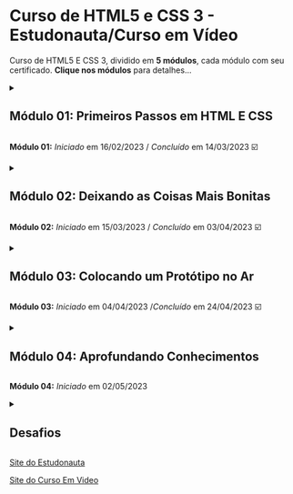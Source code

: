 # Curso de HTML5 e CSS 3 - Estudonauta/Curso em Vídeo

Curso de HTML5 E CSS 3, dividido em **5 módulos**, cada módulo com seu certificado. **Clique nos módulos** para detalhes...

<details>

<summary><h2>Módulo 01: Primeiros Passos em HTML E CSS</h2></summary>

### Capítulo 01

- [x] _Aula 01_ - Introdução.
- [x] _Aula 02_ - A evolução da Internet

### Capítulo 02

- [x] _Aula 01_ - Como a Internet funciona
- [x] _Aula 02_ - Domínio e Hospedagem

### Capítulo 03

- [x] _Aula 01_ - Como a funciona HTML e CSS
- [x] _Aula 02_ - Back-End e Front-End

### Capítulo 04

- [x] _Aula 01_ - Instalando ferramentas
- [x] _Aula 02_ - Nosso primeiro HTML5 (**com Exercicios**)

### Capítulo 05

- [x] _Aula 01_ - Parágrafos e quebras de linha (**com Exercicios**)
- [x] _Aula 02_ - Símbolos e Emojis (**com Exercicios**)

### Capítulo 06

- [x] _Aula 01_ - Direitos Autorais
- [x] _Aula 02_ - Formatos de Imagens
- [x] _Aula 03_ - Tamanhos de Imagens
- [x] _Aula 04_ - Imagens em HTML5 (**com Exercicios**)
- [x] _Aula 05_ - Icones e Favoritos (**com Exercicios**)

### Capítulo 07

- [x] _Aula 01_ - Hierarquia de Títulos (**com Exercicios**)

### Capítulo 08

- [x] _Aula 01_ - Semântica em HTML5
- [x] _Aula 02_ - Negrito e Itálico (**com Exercicios**)
- [x] _Aula 03_ - Formatações Importantes (**com Exercicios**)
- [x] _Aula 04_ - Códigos e Citações (**com Exercicios**)

### Capítulo 09

- [x] _Aula 01_ - Listas OL e UL (**com Exercicios**)
- [x] _Aula 02_ - Listas mistas e de definição (**com Exercicios**)

### Capítulo 10

- [x] _Aula 01_ - Links (**com Exercicios**)
- [x] _Aula 02_ - Links Internos (**com Exercicios**)  
- [x] _Aula 03_ - Links Para Download (**com Exercicios**)  
- [x] _Aula 04_ - Desafios do Capitulo 10 (**Desafios**)  

### Capítulo 11

- [x] _Aula 01_ - Imagens Dinâmicas
- [x] _Aula 02_ - Elemento Picture (**com Exercicios**)
- [x] _Aula 03_ - Elemento Aúdio (**com Exercicios**)
- [x] _Aula 04_ - Elemento Vídeo
- [x] _Aula 05_ - Vídeos de Hospedagem Local (**com Exercicios**)
- [x] _Aula 06_ - Vídeos de Hospedagem Externa (**com Exercicios**)
- [x] _Aula 07_ - Desafio do Capítulo 11 (**Desafios**)

### Capítulo 12

- [x] _Aula 01_ -  Estilos CSS inline (**com Exercicios**)
- [x] _Aula 02_ -  Estilos CSS Internos (**com Exercicios**)
- [x] _Aula 03_ -  Estilos CSS Externos (**com Exercicios**)

</details>

**Módulo 01:** _Iniciado_ em 16/02/2023 / _Concluído_ em 14/03/2023 :ballot_box_with_check:

<details>

<summary><h2>Módulo 02: Deixando as Coisas Mais Bonitas</h2></summary>

### Capítulo 13

- [x] _Aula 01_ - Psicologia das Cores
- [x] _Aula 02_ - Representando Cores (**com Exercicios**)
- [x] _Aula 03_ - Harmonia de Cores
- [x] _Aula 04_ - Paleta de cores na prática
- [x] _Aula 05_ - Captura de cores em sites
- [x] _Aula 06_ - Criando Degradê em CSS (**com Exercicios**)
- [x] _Aula 07_ - Criando um site harmônico (**com Exercicios**)

### Capítulo 14

- [x] _Aula 01_ - Tipografia (parte 1)
- [x] _Aula 02_ - Tipografia (parte 2)
- [x] _Aula 03_ - Familias de fonte (**com Exercicios**)
- [x] _Aula 04_ - Tamanhos de fonte (**com Exercicios**)
- [x] _Aula 05_ - Peso, estilo e shorhand (**com Exercicios**)
- [x] _Aula 06_ - Google Fonts (**com Exercicios**)
- [x] _Aula 07_ - Fontes Externas (**com Exercicios**)
- [x] _Aula 08_ - Fonts Ninja
- [x] _Aula 09_ - WhatFontIs
- [x] _Aula 10_ - Alinhamentos (**com Exercicios**)

### Capítulo 15

- [x] _Aula 01_ - CSS id (**com Exercicios**)
- [x] _Aula 02_ - CSS class (**com Exercicios**)
- [x] _Aula 03_ - CSS pseudo-class (**com Exercicios**)
- [x] _Aula 04_ - CSS pseudo-element (**com Exercicios**)
  
### Capítulo 16

- [x] _Aula 01_ - Modelo de Caixas: primeiros passos
- [x] _Aula 02_ - Modelo de Caixas na prática (**com Exercicios**)
- [x] _Aula 03_ - Shorthands Úteis
- [x] _Aula 04_ - Grouping Tags Semânticas (**com Exercicios**)
- [x] _Aula 05_ - Sombra nas Caixas (**com Exercicios**)
- [x] _Aula 06_ - Vértices Arredondados (**com Exercicios**)
- [x] _Aula 07_ - Bordas com Imagens (**com Exercicios**)

### Capítulo 17

- [x] _Aula 01_ - Criando um projeto do Zero
- [x] _Aula 02_ - Como vai ficar o projeto pronto
- [x] _Aula 03_ - Wireframe, paleta e tipografia
- [x] _Aula 04_ - Aplicando o Wireframe (**Desafio 10**)
- [x] _Aula 05_ - Organizando o Conteúdo (**Desafio 10**)
- [x] _Aula 06_ - Variáveis em CSS (**Desafio 10**)
- [x] _Aula 07_ - Responsividade (**Desafio 10**)
- [x] _Aula 08_ - Tornando um site responsivo (**Desafio 10**)
- [x] _Aula 09_ - Personalizando o topo (**Desafio 10**)
- [x] _Aula 10_ - Estilizando o Conteúdo (**Desafio 10**)
- [x] _Aula 11_ - Rodapé e Aside (**Desafio 10**)
- [x] _Aula 12_ - Vídeo Adaptável (**Desafio 10**)

</details>

**Módulo 02:** _Iniciado_ em 15/03/2023 / _Concluído_ em 03/04/2023 :ballot_box_with_check:

<details>

<summary><h2>Módulo 03: Colocando um Protótipo no Ar</h2></summary>

### Capítulo 18

- [x] _Aula 01_ - O que é Git e GitHub?
- [x] _Aula 02_ - Instalação do Git e GitHub
- [x] _Aula 03_ - Criando uma conta GitHub
- [x] _Aula 04_ - Primeiro Repositório
- [x] _Aula 05_ - Gerenciando Repositórios
- [x] _Aula 06_ - GitHub Pages
- [x] _Aula 07_ - Manutenção em sites no GitHub
- [x] _Aula 08_ - GitHub Social
- [x] _Aula 09_ - Clonando Repositórios
- [x] _Aula 10_ - GitHub em outro PC

### Capítulo 19

- [x] _Aula 01_ - Trabalhando com imagens de fundo (**com Exercicios**)
- [x] _Aula 02_ - Background-image (**com Exercicios**)
- [x] _Aula 03_ - Background-repeat (**com Exercicios**)
- [x] _Aula 04_ - Background-position (**com Exercicios**)
- [x] _Aula 05_ - Background-size (**com Exercicios**)
- [x] _Aula 06_ - Background-attachment e shorthand (**com Exercicios**)
- [x] _Aula 07_ - Centralização Vertical (**com Exercicios**)

### Capítulo 20

- [x] _Aula 01_ - Um projeto completo usando HTML e CSS (**Desafio 12**)
- [x] _Aula 02_ - Organizando os arquivos (**Desafio 12**)
- [x] _Aula 03_ - Ajustando o HTML (**Desafio 12**)
- [x] _Aula 04_ - Ajustando o Estilo (**Desafio 12**)
- [x] _Aula 05_ - Aplicando as fontes (**Desafio 12**)
- [x] _Aula 06_ - Imagens com efeito parallax (**Desafio 12**)
- [x] _Aula 07_ - Hospedando o projeto cordel (**Desafio 12**)
    
### Capítulo 21

- [x] _Aula 01_ - Quando usar e não usar tabelas
- [x] _Aula 02_ - Primeira Tabela em HTML (**com Exercicios**)
- [x] _Aula 03_ - Alinhamento de conteúdos em tabelas (**com Exercicios**)
- [x] _Aula 04_ - Anatomia de tabelas grandes (**com Exercicios**)
- [x] _Aula 05_ - Caption e Escopo de títulos (**com Exercicios**)
- [x] _Aula 06_ - Efeito Zebrado (**com Exercicios**)
- [x] _Aula 07_ - Cabeçalho fixo para tabelas grandes (**com Exercicios**)
- [x] _Aula 08_ - Mesclagem de Células (**com Exercicios**)
- [x] _Aula 09_ - Desafios (parte 1) (**com Exercicios**)
- [x] _Aula 10_ - Exemplo de tabela completa (**com Exercicios**)
- [x] _Aula 11_ - Escopos de grupo (**com Exercicios**)
- [x] _Aula 12_ - Desafios (parte 2) (**com Exercicios**)
- [x] _Aula 13_ - Agrupando Colunas com colgroup (**com Exercicios**)
- [x] _Aula 14_ - Tabelas responsivas (**com Exercicios**)

</details>

**Módulo 03:** _Iniciado_ em 04/04/2023 /_Concluído_ em 24/04/2023 :ballot_box_with_check:

<details>

<summary><h2>Módulo 04: Aprofundando Conhecimentos</h2></summary>

### Capítulo 22

- [x] _Aula 01_ - Nosso primeiro iframe (**com Exercicios**)
- [x] _Aula 02_ - Configurações do iframe (**com Exercicios**)
- [x] _Aula 03_ - Conteúdo local no iframe (**com Exercicios**)
- [x] _Aula 04_ - Navegação no iframe (**com Exercicios**)
- [x] _Aula 05_ - Conteúdo estático em iframe
- [x] _Aula 06_ - Inconvenientes do iframe
- [x] _Aula 07_ - Tornando iframes mais seguros (**com Exercicios**)
- [x] _Aula 08_ - Dicas interessantes para iframes

### Capítulo 23

- [x] _Aula 01_ - Projeto Redes Sociais (**Desafio 13**)
- [x] _Aula 02_ - Organizando arquivos do projeto (**Desafio 13**)
- [x] _Aula 03_ - Criando a página principal (**Desafio 13**)
- [x] _Aula 04_ - Posicionando o conteúdo na tela (**Desafio 13**)
- [x] _Aula 05_ - Criando os botões de redes sociais (**Desafio 13**)
- [x] _Aula 06_ - Criando as páginas de cada rede (**Desafio 13**)

### Capítulo 24

- [x] _Aula 01_ - Criando o primeiro Formulário (**com Exercicios**)
- [x] _Aula 02_ - Aprimorando Formulários com Label (**com Exercicios**)
- [x] _Aula 03_ - Métodos GET e POST (**com Exercicios**)
- [x] _Aula 04_ - Atributos para input text e password (**com Exercicios**)
- [x] _Aula 05_ - Elementos number, month, date e time (**com Exercicios**)
- [x] _Aula 06_ - Compatibilidade com formulários
- [x] _Aula 07_ - Formulários com telefone e e-mail (**com Exercicios**)
- [x] _Aula 08_ - Checkbox e radio (**com Exercicios**)
- [x] _Aula 09_ - Color, range e file (**com Exercicios**)
- [x] _Aula 10_ - Select, datalist e textarea (**com Exercicios**)
- [x] _Aula 11_ - Output em Formulários HTML (**com Exercicios**)

### Capítulo 25
  
- [x] _Aula 01_ - O que são Media Queries?
- [x] _Aula 02_ - Preparando um site para impressão (**com Exercicios**)
- [x] _Aula 03_ - Múltiplas Media Features (**com Exercicios**)
- [x] _Aula 04_ - Seguindo a orientação do dispositivo (**com Exercicios**)
- [x] _Aula 05_ - Seguindo a orientação do dispositivo - Parte 02(**com Exercicios**)
- [x] _Aula 06_ - Mobile First

</details>

**Módulo 04:** _Iniciado_ em 02/05/2023

<details>

<summary><h2>Desafios</h2></summary>

### Módulo 01:

- [x] _Desafio 01_ -  Desafio das Mensagens
- [x] _Desafio 02_ -  Desafio das Imagens
- [x] _Desafio 03_ -  Desafio do Mapa
- [x] _Desafio 04_ -  Desafio dos Emojis
- [x] _Desafio 05_ -  Desafio do Perfil
- [x] _Desafio 06_ -  Desafio das Tags
- [x] _Desafio 07_ -  Desafio das Imagens Flexíveis
- [x] _Desafio 08_ -  Desafio da Navegação
- [x] _Desafio 09_ -  Desafio de Videos

### Módulo 02:

- [x] _Desafio 10_ -  Desafio do Site Android

### Módulo 03:

- [x] _Desafio 11_ -  Desafio do Astronauta
- [x] _Desafio 12_ -  Desafio Mini Projeto Cordel - [Link do Site](https://robson-lima-jr.github.io/Projeto-Cordel-Estudonauta/)

### Módulo 0:

- [x] _Desafio 13_ -  Desafio das Redes Sociais - [Link do Site](https://robson-lima-jr.github.io/Projeto-das-Redes-Sociais-Estudonauta/)

</details>

[Site do Estudonauta](https://www.estudonauta.com/)

[Site do Curso Em Video](https://www.cursoemvideo.com/)
